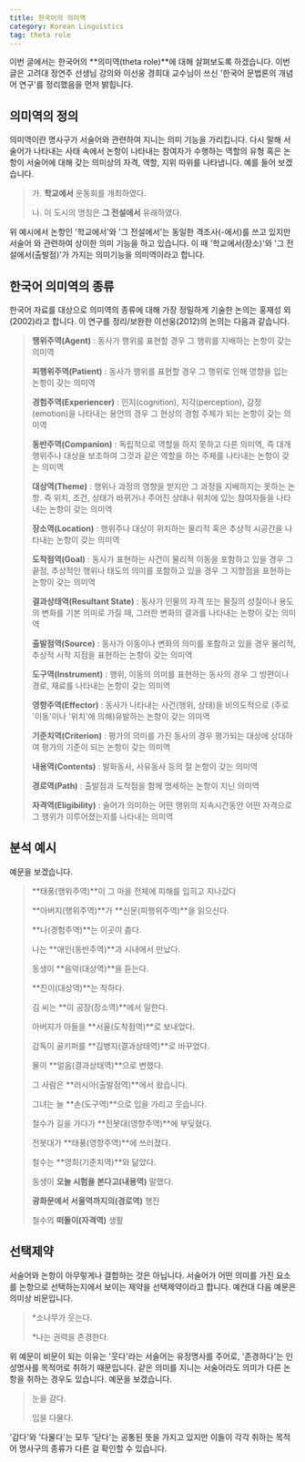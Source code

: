 ```yaml
---
title: 한국어의 의미역
category: Korean Linguistics
tag: theta role
---
```


이번 글에서는 한국어의 **의미역(theta role)**에 대해 살펴보도록 하겠습니다. 이번 글은 고려대 정연주 선생님 강의와 이선웅 경희대 교수님이 쓰신 '한국어 문법론의 개념어 연구'를 정리했음을 먼저 밝힙니다.





## 의미역의 정의

의미역이란 명사구가 서술어와 관련하여 지니는 의미 기능을 가리킵니다. 다시 말해 서술어가 나타내는 사태 속에서 논항이 나타내는 참여자가 수행하는 역할의 유형 혹은 논항이 서술어에 대해 갖는 의미상의 자격, 역할, 지위 따위를 나타냅니다. 예를 들어 보겠습니다.

> 가. **학교에서** 운동회를 개최하였다.
>
> 나. 이 도시의 명칭은 **그 전설에서** 유래하였다.

위 예시에서 논항인 '학교에서'와 '그 전설에서'는 동일한 격조사(-에서)를 쓰고 있지만 서술어 와 관련하여 상이한 의미 기능을 하고 있습니다. 이 때 '학교에서(장소)'와 '그 전설에서(출발점)'가 가지는 의미기능을 의미역이라고 합니다.





## 한국어 의미역의 종류

한국어 자료를 대상으로 의미역의 종류에 대해 가장 정밀하게 기술한 논의는 홍재성 외(2002)라고 합니다. 이 연구를 정리/보완한 이선웅(2012)의 논의는 다음과 같습니다.

> **행위주역(Agent)** : 동사가 행위를 표현할 경우 그 행위를 지배하는 논항이 갖는 의미역
>
> **피행위주역(Patient)** : 동사가 행위를 표현할 경우 그 행위로 인해 영향을 입는 논항이 갖는 의미역
>
> **경험주역(Experiencer)** : 인지(cognition), 지각(perception), 감정(emotion)을 나타내는 용언의 경우 그 현상의 경험 주체가 되는 논항이 갖는 의미역
>
> **동반주역(Companion)** : 독립적으로 역할을 하지 못하고 다른 의미역, 즉 대개 행위주나 대상을 보조하여 그것과 같은 역할을 하는 주체를 나타내는 논항이 갖는 의미역
>
> **대상역(Theme)** : 행위나 과정의 영향을 받지만 그 과정을 지배하지는 못하는 논항. 즉 위치, 조건, 상태가 바뀌거나 주어진 상태나 위치에 있는 참여자들을 나타내는 논항이 갖는 의미역
>
> **장소역(Location)** : 행위주나 대상이 위치하는 물리적 혹은 추상적 시공간을 나타내는 논항이 갖는 의미역
>
> **도착점역(Goal)** : 동사가 표현하는 사건이 물리적 이동을 포함하고 있을 경우 그 끝점, 추상적인 행위나 태도의 의미를 포함하고 있을 경우 그 지향점을 표현하는 논항이 갖는 의미역
>
> **결과상태역(Resultant State)** : 동사가 인물의 자격 또는 물질의 성질이나 용도의 변화를 기본 의미로 가질 때, 그러한 변화의 결과를 나타내는 논항이 갖는 의미역
>
> **출발점역(Source)** : 동사가 이동이나 변화의 의미를 포함하고 있을 경우 물리적, 추상적 시작 지점을 표현하는 논항이 갖는 의미역
>
> **도구역(Instrument)** : 행위, 이동의 의미를 표현하는 동사의 경우 그 방편이나 경로, 재료를 나타내는 논항이 갖는 의미역
>
> **영향주역(Effector)** : 동사가 나타내는 사건(행위, 상태)을 비의도적으로 (주로 '이동'이나 '위치'에 의해)유발하는 논항이 갖는 의미역
>
> **기준치역(Criterion)** : 평가의 의미를 가진 동사의 경우 평가되는 대상에 상대하여 평가의 기준이 되는 논항이 갖는 의미역
>
> **내용역(Contents)** : 발화동사, 사유동사 등의 절 논항이 갖는 의미역
>
> **경로역(Path)** : 출발점과 도착점을 함께 명세하는 논항이 지닌 의미역
>
> **자격역(Eligibility)** : 술어가 의미하는 어떤 행위의 지속시간동안 어떤 자격으로 그 행위가 이루어졌는지를 나타내는 의미역





## 분석 예시

예문을 보겠습니다.

> **태풍(행위주역)**이 그 마을 전체에 피해를 입히고 지나갔다
>
> **아버지(행위주역)**가 **신문(피행위주역)**을 읽으신다.
>
> **나(경험주역)**는 이곳이 춥다.
>
> 나는 **애인(동반주역)**과 시내에서 만났다.
>
> 동생이 **음악(대상역)**을 듣는다.
>
> **진이(대상역)**는 착하다.
>
> 김 씨는 **이 공장(장소역)**에서 일한다.
>
> 아버지가 아들을 **서울(도착점역)**로 보내었다.
>
> 감독이 골키퍼를 **김병지(결과상태역)**로 바꾸었다.
>
> 물이 **얼음(결과상태역)**으로 변했다.
>
> 그 사람은 **러시아(출발점역)**에서 왔습니다.
>
> 그녀는 늘 **손(도구역)**으로 입을 가리고 웃습니다.
>
> 철수가 길을 가다가 **전봇대(영향주역)**에 부딪혔다.
>
> 전봇대가 **태풍(영향주역)**에 쓰러졌다.
>
> 철수는 **영희(기준치역)**와 닮았다.
>
> 동생이 **오늘 시험을 본다고(내용역)** 말했다.
>
> **광화문에서 서울역까지의(경로역)** 행진
>
> 철수의 **떠돌이(자격역)** 생활





## 선택제약

서술어와 논항이 아무렇게나 결합하는 것은 아닙니다. 서술어가 어떤 의미를 가진 요소를 논항으로 선택하는지에서 보이는 제약을 선택제약이라고 합니다. 예컨대 다음 예문은 의미상 비문입니다.

> *소나무가 웃는다.
>
> *나는 권력을 존경한다.

위 예문이 비문이 되는 이유는 '웃다'라는 서술어는 유정명사를 주어로, '존경하다'는 인성명사를 목적어로 취하기 때문입니다. 같은 의미를 지니는 서술어라도 의미가 다른 논항을 취하는 경우도 있습니다. 예문을 보겠습니다.

> 눈을 감다.
>
> 입을 다물다.

'감다'와 '다물다'는 모두 '닫다'는 공통된 뜻을 가지고 있지만 이들이 각각 취하는 목적어 명사구의 종류가 다른 걸 확인할 수 있습니다. 